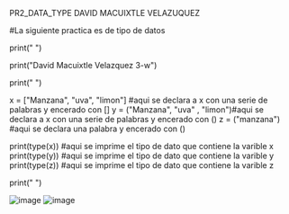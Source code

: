 PR2_DATA_TYPE
DAVID MACUIXTLE VELAZUQUEZ

#La siguiente practica es de tipo de datos

print(" ")

print("David Macuixtle Velazquez 3-w")

print(" ")

x = ["Manzana", "uva", "limon"] #aqui se declara a x con una serie de palabras y encerado con []
y = ("Manzana", "uva" , "limon")#aqui se declara a x con una serie de palabras y encerado con ()
z = ("manzana") #aqui se declara una palabra y encerado con ()

print(type(x)) #aqui se imprime el tipo de dato que contiene la varible x 
print(type(y)) #aqui se imprime el tipo de dato que contiene la varible y
print(type(z)) #aqui se imprime el tipo de dato que contiene la varible z

print(" ")

![image](https://github.com/user-attachments/assets/ecc09fff-18c5-4291-b0d2-b9a623df2249)
![image](https://github.com/user-attachments/assets/d2f2c3e5-a709-4049-b54b-e375083e59a6)

